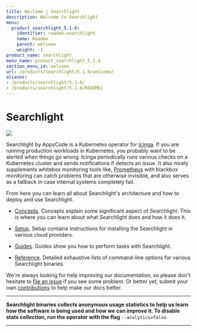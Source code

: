 ```yaml
---
title: Weclome | Searchlight
description: Welcome to Searchlight
menu:
  product_searchlight_5.1.0:
    identifier: readme-searchlight
    name: Readme
    parent: welcome
    weight: -1
product_name: searchlight
menu_name: product_searchlight_5.1.0
section_menu_id: welcome
url: /products/searchlight/5.1.0/welcome/
aliases:
- /products/searchlight/5.1.0/
- /products/searchlight/5.1.0/README/
---
```


# Searchlight

<img src="/products/searchlight/5.1.0/images/cover.jpg">

Searchlight by AppsCode is a Kubernetes operator for [Icinga](https://www.icinga.com/). If you are running production workloads in Kubernetes, you probably want to be alerted when things go wrong. Icinga periodically runs various checks on a Kubernetes cluster and sends notifications if detects an issue. It also nicely supplements whitebox monitoring tools like, [Prometheus](https://prometheus.io/) with blackbox monitoring can catch problems that are otherwise invisible, and also serves as a fallback in case internal systems completely fail.

From here you can learn all about Searchlight's architecture and how to deploy and use Searchlight.

- [Concepts](/products/searchlight/5.1.0/concepts/). Concepts explain some significant aspect of Searchlight. This is where you can learn about what Searchlight does and how it does it.

- [Setup](/products/searchlight/5.1.0/setup/). Setup contains instructions for installing
  the Searchlight in various cloud providers.

- [Guides](/products/searchlight/5.1.0/guides/). Guides show you how to perform tasks with Searchlight.

- [Reference](/products/searchlight/5.1.0/reference/searchlight). Detailed exhaustive lists of command-line options for various Searchlight binaries.

We're always looking for help improving our documentation, so please don't hesitate to
[file an issue](https://github.com/appscode/searchlight/issues/new) if you see some problem.
Or better yet, submit your own [contributions](/products/searchlight/5.1.0/CONTRIBUTING) to help
make our docs better.

---

**Searchlight binaries collects anonymous usage statistics to help us learn how the software is being used and how we can improve it.
To disable stats collection, run the operator with the flag** `--analytics=false`.

---